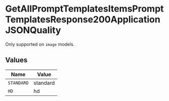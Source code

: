 # GetAllPromptTemplatesItemsPromptTemplatesResponse200ApplicationJSONQuality

Only supported on `image` models.


## Values

| Name       | Value      |
| ---------- | ---------- |
| `STANDARD` | standard   |
| `HD`       | hd         |